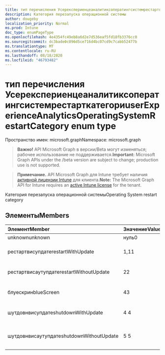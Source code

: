 ```yaml
---
title: тип перечисления Усерекспериенцеаналитиксоператингсистемрестарткатегори
description: Категория перезапуска операционной системы
author: dougeby
localization_priority: Normal
ms.prod: Intune
doc_type: enumPageType
ms.openlocfilehash: 4e4354fc49eb8a6d2e7d536eaf5fd18fb3376cc0
ms.sourcegitcommit: dc3bade0c096d5ce716d4bc07cd9c7cabb52477b
ms.translationtype: MT
ms.contentlocale: ru-RU
ms.lasthandoff: 08/18/2020
ms.locfileid: "46793482"
---
```

# <a name="userexperienceanalyticsoperatingsystemrestartcategory-enum-type"></a><span data-ttu-id="0623d-103">тип перечисления Усерекспериенцеаналитиксоператингсистемрестарткатегори</span><span class="sxs-lookup"><span data-stu-id="0623d-103">userExperienceAnalyticsOperatingSystemRestartCategory enum type</span></span>

<span data-ttu-id="0623d-104">Пространство имен: microsoft.graph</span><span class="sxs-lookup"><span data-stu-id="0623d-104">Namespace: microsoft.graph</span></span>

> <span data-ttu-id="0623d-105">**Важно!** API Microsoft Graph в версии/Beta могут изменяться; рабочее использование не поддерживается.</span><span class="sxs-lookup"><span data-stu-id="0623d-105">**Important:** Microsoft Graph APIs under the /beta version are subject to change; production use is not supported.</span></span>

> <span data-ttu-id="0623d-106">**Примечание.** API Microsoft Graph для Intune требует наличия [активной лицензии Intune](https://go.microsoft.com/fwlink/?linkid=839381) для клиента.</span><span class="sxs-lookup"><span data-stu-id="0623d-106">**Note:** The Microsoft Graph API for Intune requires an [active Intune license](https://go.microsoft.com/fwlink/?linkid=839381) for the tenant.</span></span>

<span data-ttu-id="0623d-107">Категория перезапуска операционной системы</span><span class="sxs-lookup"><span data-stu-id="0623d-107">Operating System restart category</span></span>

## <a name="members"></a><span data-ttu-id="0623d-108">Элементы</span><span class="sxs-lookup"><span data-stu-id="0623d-108">Members</span></span>
|<span data-ttu-id="0623d-109">Элемент</span><span class="sxs-lookup"><span data-stu-id="0623d-109">Member</span></span>|<span data-ttu-id="0623d-110">Значение</span><span class="sxs-lookup"><span data-stu-id="0623d-110">Value</span></span>|<span data-ttu-id="0623d-111">Описание</span><span class="sxs-lookup"><span data-stu-id="0623d-111">Description</span></span>|
|:---|:---|:---|
|<span data-ttu-id="0623d-112">unknown</span><span class="sxs-lookup"><span data-stu-id="0623d-112">unknown</span></span>|<span data-ttu-id="0623d-113">нуль</span><span class="sxs-lookup"><span data-stu-id="0623d-113">0</span></span>|<span data-ttu-id="0623d-114">Unknown</span><span class="sxs-lookup"><span data-stu-id="0623d-114">Unknown</span></span>|
|<span data-ttu-id="0623d-115">рестартвисупдате</span><span class="sxs-lookup"><span data-stu-id="0623d-115">restartWithUpdate</span></span>|<span data-ttu-id="0623d-116">1,1</span><span class="sxs-lookup"><span data-stu-id="0623d-116">1</span></span>|<span data-ttu-id="0623d-117">Перезапуск с обновлением</span><span class="sxs-lookup"><span data-stu-id="0623d-117">Restart with update</span></span>|
|<span data-ttu-id="0623d-118">рестартвисаутупдате</span><span class="sxs-lookup"><span data-stu-id="0623d-118">restartWithoutUpdate</span></span>|<span data-ttu-id="0623d-119">2</span><span class="sxs-lookup"><span data-stu-id="0623d-119">2</span></span>|<span data-ttu-id="0623d-120">Перезагрузка без обновления</span><span class="sxs-lookup"><span data-stu-id="0623d-120">Restart without update</span></span>|
|<span data-ttu-id="0623d-121">блуескрин</span><span class="sxs-lookup"><span data-stu-id="0623d-121">blueScreen</span></span>|<span data-ttu-id="0623d-122">4</span><span class="sxs-lookup"><span data-stu-id="0623d-122">3</span></span>|<span data-ttu-id="0623d-123">Перезагрузка синего экрана</span><span class="sxs-lookup"><span data-stu-id="0623d-123">Blue screen restart</span></span>|
|<span data-ttu-id="0623d-124">шутдовнвисупдате</span><span class="sxs-lookup"><span data-stu-id="0623d-124">shutdownWithUpdate</span></span>|<span data-ttu-id="0623d-125">4 </span><span class="sxs-lookup"><span data-stu-id="0623d-125">4</span></span>|<span data-ttu-id="0623d-126">Завершение работы с обновлением</span><span class="sxs-lookup"><span data-stu-id="0623d-126">Shutdown with update</span></span>|
|<span data-ttu-id="0623d-127">шутдовнвисаутупдате</span><span class="sxs-lookup"><span data-stu-id="0623d-127">shutdownWithoutUpdate</span></span>|<span data-ttu-id="0623d-128">5 </span><span class="sxs-lookup"><span data-stu-id="0623d-128">5</span></span>|<span data-ttu-id="0623d-129">Завершение работы без обновления</span><span class="sxs-lookup"><span data-stu-id="0623d-129">Shutdown without update</span></span>|



